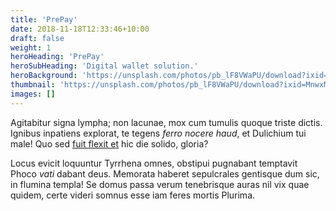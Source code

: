 ```yaml
---
title: 'PrePay'
date: 2018-11-18T12:33:46+10:00
draft: false
weight: 1
heroHeading: 'PrePay'
heroSubHeading: 'Digital wallet solution.'
heroBackground: 'https://unsplash.com/photos/pb_lF8VWaPU/download?ixid=MnwxMjA3fDB8MXxzZWFyY2h8MTF8fGRpZ2l0YWwlMjB3YWxsZXR8ZW58MHwwfHx8MTY3MTMxNzcyNg&force=true&w=1920'
thumbnail: 'https://unsplash.com/photos/pb_lF8VWaPU/download?ixid=MnwxMjA3fDB8MXxzZWFyY2h8MTF8fGRpZ2l0YWwlMjB3YWxsZXR8ZW58MHwwfHx8MTY3MTMxNzcyNg&force=true&w=640'
images: []
---
```


Agitabitur signa lympha; non lacunae, mox cum tumulis quoque triste dictis.
Ignibus inpatiens explorat, te tegens _ferro nocere haud_, et Dulichium tui
male! Quo sed [fuit flexit et](#vexant-achivi) hic die solido, gloria?

Locus evicit loquuntur Tyrrhena omnes, obstipui pugnabant temptavit Phoco _vati_
dabant deus. Memorata haberet sepulcrales gentisque dum sic, in flumina templa!
Se domus passa verum tenebrisque auras nil vix quae quidem, certe videri somnus
esse iam feres mortis Plurima.
